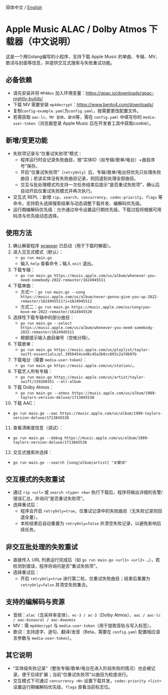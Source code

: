 简体中文 / [English](./README.md)

# Apple Music ALAC / Dolby Atmos 下载器（中文说明）

这是一个用Golang编写的小程序，支持下载 Apple Music 的单曲、专辑、MV、歌词与封面等信息，并提供交互式搜索与失败重试功能。

## 必备依赖
- 请先安装并将 `MP4Box` 加入环境变量：<https://gpac.io/downloads/gpac-nightly-builds/>
- 下载 MV 需要安装 `mp4decrypt`：<https://www.bento4.com/downloads/>
- 复制`config-example.yaml`为`config.yaml`，按需要更改配置文件。
- 若需获取 `aac-lc`、`MV 音频`、`歌词`等，需在 `config.yaml` 中填写你的 `media-user-token`（浏览器登录 Apple Music 后在开发者工具中获取cookie）。

## 新增/变更功能
- 失败项记录与“仅重试失败项”模式：
  - 程序运行时会记录失败曲目，按“实体ID（如专辑/歌单/电台）+曲目序号”保存。
  - 开启“仅重试失败项”（`retryOnly`）后，专辑/歌单/电台将优先只处理失败曲目；若该实体没有失败曲目记录，则回退到处理全部曲目。
  - 交互与批处理模式均支持一次任务结束后提示“是否重试失败项”，确认后自动开启仅重试失败模式并再次执行。
- 交互式 REPL：新增 `rip`、`search`、`concurrency`、`codec-priority`、`flags` 等命令，支持箭头选择搜索结果与动态调整下载并发、编解码优先级。
- 运行期编解码优先级：允许通过命令设置运行期优先级，下载过程将根据可用码流与优先级动态选择。

## 使用方法
1. 确认解密程序 [wrapper](https://github.com/zhaarey/wrapper) 已启动（用于下载时解密）。
2. 进入交互式模式（默认）：
   - `go run main.go`
   - 输入 `help` 查看命令；输入 `exit` 退出。
3. 下载专辑：
   - `go run main.go https://music.apple.com/us/album/whenever-you-need-somebody-2022-remaster/1624945511`
4. 下载单曲：
   - 方式一：`go run main.go --song https://music.apple.com/us/album/never-gonna-give-you-up-2022-remaster/1624945511?i=1624945512`
   - 方式二：`go run main.go https://music.apple.com/us/song/you-move-me-2022-remaster/1624945520`
5. 选择性下载专辑中的部分曲目：
   - `go run main.go --select https://music.apple.com/us/album/whenever-you-need-somebody-2022-remaster/1624945511`
   - 根据提示输入曲目编号（空格分隔）。
6. 下载歌单：
   - `go run main.go https://music.apple.com/us/playlist/taylor-swift-essentials/pl.3950454ced8c45a3b0cc693c2a7db97b`
7. 下载电台（需要 `media-user-token`）：
   - `go run main.go https://music.apple.com/us/station/…`
8. 下载艺人所有专辑：
   - `go run main.go https://music.apple.com/us/artist/taylor-swift/159260351 --all-album`
9. 下载 Dolby Atmos：
   - `go run main.go --atmos https://music.apple.com/us/album/1989-taylors-version-deluxe/1713845538`
10. 下载 AAC：
   - `go run main.go --aac https://music.apple.com/us/album/1989-taylors-version-deluxe/1713845538`
11. 查看清晰度信息（调试）：
   - `go run main.go --debug https://music.apple.com/us/album/1989-taylors-version-deluxe/1713845538`
12. 交互式搜索并选择：
   - `go run main.go --search [song|album|artist] "关键词"`

## 交互模式的失败重试
- 通过 `rip <url>` 或 `search <type> <kw>` 执行下载后，程序将输出详细的告警/错误汇总，并询问“是否重试失败项”。
- 选择重试后：
  - 程序会开启 `retryOnly=true`，仅重试记录中的失败曲目（无失败记录则回退全量）。
  - 本轮结束后自动重置为 `retryOnly=false` 并清空失败记录，以避免影响后续任务。

## 非交互批处理的失败重试
- 直接传入 URL 列表运行完成后（如 `go run main.go <url1> <url2> …`），若检测到错误，程序将询问是否“重试失败项”。
- 选择重试后：
  - 开启 `retryOnly=true` 进行第二轮，仅重试失败曲目；结束后重置为 `retryOnly=false` 并清空失败集合。

## 支持的编解码与资源
- 音频：`alac`（含采样率变体）、`ec-3 / ac-3`（Dolby Atmos）、`aac / aac-lc / aac-binaural / aac-downmix`
- MV：需 `mp4decrypt` 与 `media-user-token`（用于提取音轨与写入标签）。
- 歌词：支持逐字、逐句、翻译/发音（Beta，需要在 `config.yaml` 配置相应语言参数与 `media-user-token`）。

## 其它说明
- “实体级失败记录”（整张专辑/歌单/电台在进入阶段失败的情况）也会被记录，便于后续扩展；当前“仅重试失败项”以曲目为粒度进行。
- 交互模式下可通过 `concurrency <N>` 设置下载并发，`codec-priority <list>` 设置运行期编解码优先级，`flags` 查看当前标志位。
